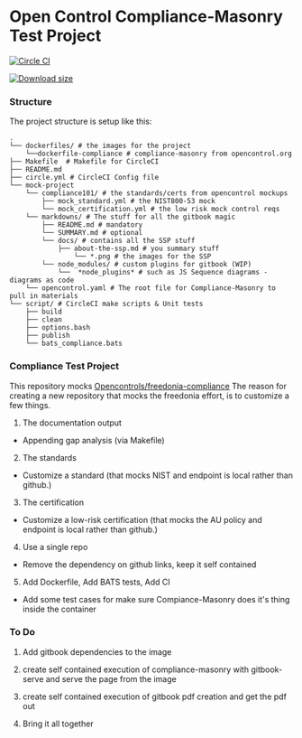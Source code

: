# Open Control Compliance-Masonry Test Project

[![Circle CI](https://circleci.com/gh/cleanerbot/compliance.png?style=shield&circletoken=f426e413f206dc447eea29b759fd65c4c40a7904)](https://circleci.com/gh/cleanerbot/compliance/tree/master 'View CI builds')

[![Download size](https://images.microbadger.com/badges/image/sometheycallme/compliance.svg)](http://microbadger.com/images/sometheycallme/compliance "View on microbadger.com")


### Structure

The project structure is setup like this:

```
.
└── dockerfiles/ # the images for the project
    └──dockerfile-compliance # compliance-masonry from opencontrol.org
├── Makefile  # Makefile for CircleCI
├── README.md 
├── circle.yml # CircleCI Config file
└── mock-project
    └── compliance101/ # the standards/certs from opencontrol mockups
        ├── mock_standard.yml # the NIST800-53 mock
        └── mock_certification.yml # the low risk mock control reqs   
    └── markdowns/ # The stuff for all the gitbook magic
        ├── README.md # mandatory
        └── SUMMARY.md # optional 
	    └── docs/ # contains all the SSP stuff
	        ├── about-the-ssp.md # you summary stuff
                └── *.png # the images for the SSP
        └── node_modules/ # custom plugins for gitbook (WIP)
            └──  *node_plugins* # such as JS Sequence diagrams - diagrams as code 
    └── opencontrol.yaml # The root file for Compliance-Masonry to pull in materials
└── script/ # CircleCI make scripts & Unit tests
    ├── build
    ├── clean
    ├── options.bash
    ├── publish
    └── bats_compliance.bats 
```


### Compliance Test Project

This repository mocks [Opencontrols/freedonia-compliance](https://github.com/opencontrol)  The reason for creating a new repository that mocks the freedonia effort, is to customize a few things.

1) The documentation output

- Appending gap analysis (via Makefile)

2) The standards

- Customize a standard (that mocks NIST and endpoint is local rather than github.)

3) The certification

- Customize a low-risk certification (that mocks the AU policy and endpoint is local rather than github.)

4) Use a single repo

- Remove the dependency on github links, keep it self contained

5) Add Dockerfile, Add BATS tests, Add CI

- Add some test cases for make sure Compiance-Masonry does it's thing inside the container


### To Do

1) Add gitbook dependencies to the image

2) create self contained execution of compliance-masonry with gitbook-serve and serve the page from the image

3) create self contained execution of gitbook pdf creation and get the pdf out

4) Bring it all together
